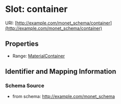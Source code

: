 # Slot: container

URI: [http://example.com/monet_schema/container](http://example.com/monet_schema/container)



<!-- no inheritance hierarchy -->


## Properties

 * Range: [MaterialContainer](MaterialContainer.md)



## Identifier and Mapping Information







### Schema Source


* from schema: http://example.com/monet_schema



